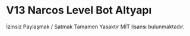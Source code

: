 # V13 Narcos Level Bot Altyapı

İzinsiz Paylaşmak / Satmak Tamamen Yasaktır MİT lisansı bulunmaktadır.
